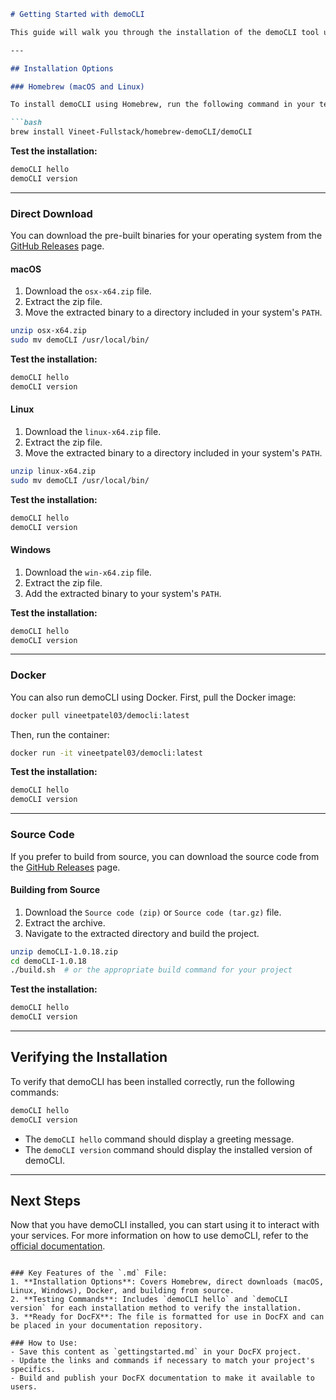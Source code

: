 ﻿```markdown
# Getting Started with demoCLI

This guide will walk you through the installation of the demoCLI tool using various methods and how to test the installation.

---

## Installation Options

### Homebrew (macOS and Linux)

To install demoCLI using Homebrew, run the following command in your terminal:

```bash
brew install Vineet-Fullstack/homebrew-demoCLI/demoCLI
```

**Test the installation:**

```bash
demoCLI hello
demoCLI version
```

---

### Direct Download

You can download the pre-built binaries for your operating system from the [GitHub Releases](https://github.com/Vineet-Fullstack/demoCLI/releases/tag/v1.0.18) page.

#### macOS

1. Download the `osx-x64.zip` file.
2. Extract the zip file.
3. Move the extracted binary to a directory included in your system's `PATH`.

```bash
unzip osx-x64.zip
sudo mv demoCLI /usr/local/bin/
```

**Test the installation:**

```bash
demoCLI hello
demoCLI version
```

#### Linux

1. Download the `linux-x64.zip` file.
2. Extract the zip file.
3. Move the extracted binary to a directory included in your system's `PATH`.

```bash
unzip linux-x64.zip
sudo mv demoCLI /usr/local/bin/
```

**Test the installation:**

```bash
demoCLI hello
demoCLI version
```

#### Windows

1. Download the `win-x64.zip` file.
2. Extract the zip file.
3. Add the extracted binary to your system's `PATH`.

**Test the installation:**

```powershell
demoCLI hello
demoCLI version
```

---

### Docker

You can also run demoCLI using Docker. First, pull the Docker image:

```bash
docker pull vineetpatel03/democli:latest
```

Then, run the container:

```bash
docker run -it vineetpatel03/democli:latest
```

**Test the installation:**

```bash
demoCLI hello
demoCLI version
```

---

### Source Code

If you prefer to build from source, you can download the source code from the [GitHub Releases](https://github.com/Vineet-Fullstack/demoCLI/releases/tag/v1.0.18) page.

#### Building from Source

1. Download the `Source code (zip)` or `Source code (tar.gz)` file.
2. Extract the archive.
3. Navigate to the extracted directory and build the project.

```bash
unzip demoCLI-1.0.18.zip
cd demoCLI-1.0.18
./build.sh  # or the appropriate build command for your project
```

**Test the installation:**

```bash
demoCLI hello
demoCLI version
```

---

## Verifying the Installation

To verify that demoCLI has been installed correctly, run the following commands:

```bash
demoCLI hello
demoCLI version
```

- The `demoCLI hello` command should display a greeting message.
- The `demoCLI version` command should display the installed version of demoCLI.

---

## Next Steps

Now that you have demoCLI installed, you can start using it to interact with your services. For more information on how to use demoCLI, refer to the [official documentation](#).

```

### Key Features of the `.md` File:
1. **Installation Options**: Covers Homebrew, direct downloads (macOS, Linux, Windows), Docker, and building from source.
2. **Testing Commands**: Includes `demoCLI hello` and `demoCLI version` for each installation method to verify the installation.
3. **Ready for DocFX**: The file is formatted for use in DocFX and can be placed in your documentation repository.

### How to Use:
- Save this content as `gettingstarted.md` in your DocFX project.
- Update the links and commands if necessary to match your project's specifics.
- Build and publish your DocFX documentation to make it available to users.